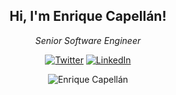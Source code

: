 <h2 align="center"> Hi, I'm Enrique Capellán!</h2>
<p align="center"><em>Senior Software Engineer</br>
</em></p>

<p align="center">
	<a href="https://twitter.com/enriquecapellan"><img src="https://img.shields.io/twitter/follow/enriquecapellan?label=Twitter&style=social" alt="Twitter"></a>
	<a href="https://www.linkedin.com/in/enriquecapellan"><img src="https://img.shields.io/badge/-enriquecapellan-blue?style=flat-square&logo=Linkedin&logoColor=white&link=https://www.linkedin.com/in/enriquecapellan/" alt="LinkedIn"></a>
</p>

<p align="center"> <img src="https://github-readme-stats.vercel.app/api??username=enriquecapellan&show_icons=true&theme=dark" alt="Enrique Capellán" /> </p>
